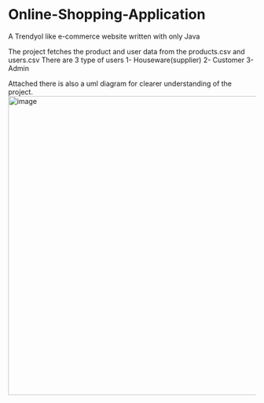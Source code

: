 # Online-Shopping-Application
A Trendyol like e-commerce website written with only Java

The project fetches the product and user data from the products.csv and users.csv
There are 3 type of users 
1- Houseware(supplier)
2- Customer
3- Admin

Attached there is also a uml diagram for clearer understanding of the project.
<img width="608" alt="image" src="https://user-images.githubusercontent.com/53452296/155859875-6f304c70-a592-4317-8cc5-b642f3501106.png">



